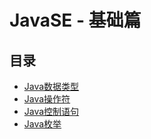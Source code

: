 # JavaSE - 基础篇

## 目录

- [Java数据类型](Java数据类型.md)
- [Java操作符](Java操作符.md)
- [Java控制语句](Java控制语句.md)
- [Java枚举](Java枚举.md)
